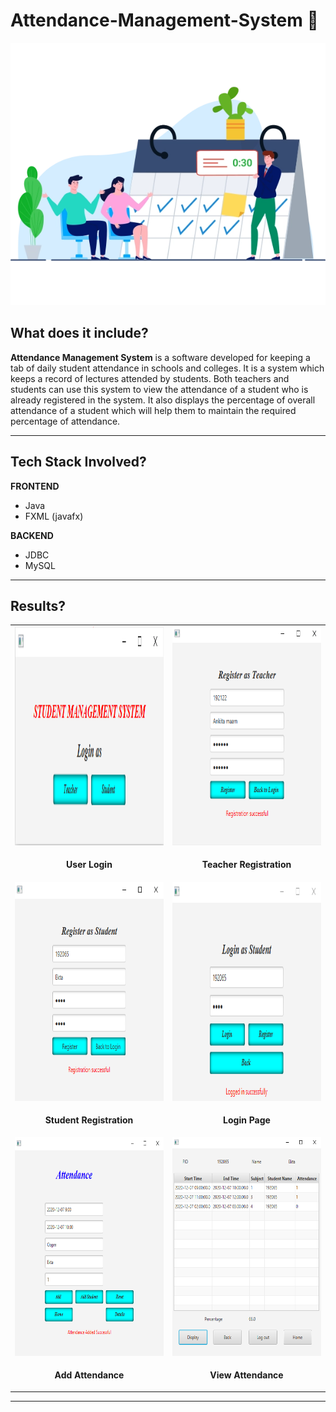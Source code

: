 # Attendance-Management-System 📝

<p align="center">
    <img src="images/attendance_img.png" alt="BannerImage">
</p>


## <a name="system">What does it include?</a>

**Attendance Management System** is a software developed for keeping a tab of daily student attendance in schools and colleges. It is a system which keeps a record of lectures attended by students. Both teachers and students can use this system to view the attendance of a student who is already registered in the system. It also displays the percentage of overall attendance of a student which will help them to maintain the required percentage of attendance.

---

## <a name="system">Tech Stack Involved?</a>

**FRONTEND**
- Java
- FXML (javafx)

**BACKEND**
- JDBC
- MySQL

---

## <a name="system">Results?</a>

<table>
   <tr>
      <td><img src="images/user_login.png" width=420 height=350></td>
      <td><img src="images/teacher_registration.png" width=420 height=350></td>
   </tr>
   <tr>
       <td><p align="center"><b>User Login</b></p></td>
      <td><p align="center"><b>Teacher Registration</b></p></td>
   </tr>
   <tr>
      <td><img src="images/student_registration.png" width=420 height=350></td>
      <td><img src="images/login_page.png" width=420 height=350></td>
   </tr>
   <tr>
      <td><p align="center"><b>Student Registration</b></p></td>
      <td><p align="center"><b>Login Page</b></p></td>
   </tr>
   <tr>
      <td><img src="images/add_attendance.png" width=420 height=350></td>
      <td><img src="images/view_attendance.png" width=420 height=350></td>
   </tr>
    <tr>
      <td><p align="center"><b>Add Attendance</b></p></td>
      <td><p align="center"><b>View Attendance</b></p></td>
   </tr>
</table>

---
